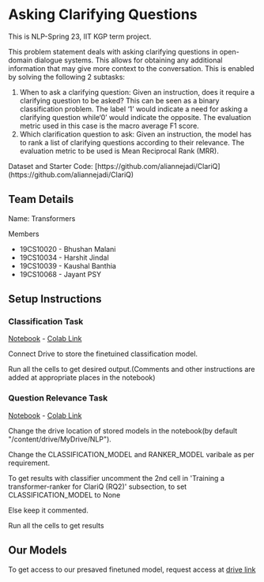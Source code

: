 # Asking Clarifying Questions

This is NLP-Spring 23, IIT KGP term project.

This problem statement deals with asking clarifying questions in open-domain dialogue systems. This allows for obtaining any additional information that may give more context to the conversation. This is enabled by solving the following 2 subtasks:

1. When to ask a clarifying question: Given an instruction, does it require a clarifying question to be asked? This can be seen as a binary classification problem. The label ‘1’ would indicate a need for asking a clarifying question while‘0’ would indicate the opposite. The evaluation metric used in this case is the macro average F1 score.
2. Which clarification question to ask: Given an instruction, the model has to rank a list of clarifying questions according to their relevance. The evaluation metric to be used is Mean Reciprocal Rank (MRR).

Dataset and Starter Code: [](https://github.com/aliannejadi/ClariQ:)[https://github.com/aliannejadi/ClariQ](https://github.com/aliannejadi/ClariQ)

## Team Details

Name: Transformers

Members

* 19CS10020 - Bhushan Malani
* 19CS10034 - Harshit Jindal
* 19CS10039 - Kaushal Banthia
* 19CS10068 - Jayant PSY

## Setup Instructions

### Classification Task

[Notebook](./Clarification_Need_Prediction.ipynb) - [Colab Link](https://colab.research.google.com/drive/1lGPXNyUvyplTEltofE6fDP0QOrFR61p2)

Connect Drive to store the finetuined classification model.

Run all the cells to get desired output.(Comments and other instructions are added at appropriate places in the notebook)

### Question Relevance Task

[Notebook](./clariq_baseline_bert_based.ipynb) - [Colab Link](https://colab.research.google.com/drive/1m-gneeMlwS3AMuBosvcFCLB1grvC-Rlw#scrollTo=sDPJh2oX_i4G)

Change the drive location of stored models in the notebook(by default "/content/drive/MyDrive/NLP").

Change the CLASSIFICATION_MODEL and RANKER_MODEL varibale as per requirement.

To get results with classifier uncomment the 2nd cell in 'Training a transformer-ranker for ClariQ (RQ2)' subsection, to set CLASSIFICATION_MODEL to None

Else keep it commented.

Run all the cells to get results

## Our Models

To get access to our presaved finetuned model, request access at [drive link]()
